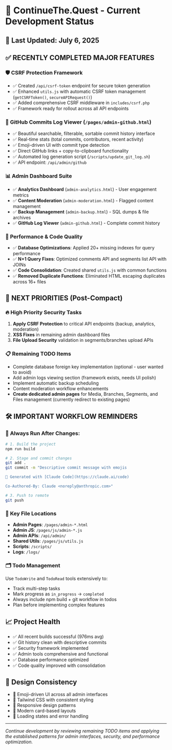 # 🚀 ContinueThe.Quest - Current Development Status

## 📅 Last Updated: July 6, 2025

## ✅ **RECENTLY COMPLETED MAJOR FEATURES**

### 🛡️ **CSRF Protection Framework** 
- ✅ Created `/api/csrf-token` endpoint for secure token generation
- ✅ Enhanced `utils.js` with automatic CSRF token management (`getCSRFToken()`, `secureAPIRequest()`)
- ✅ Added comprehensive CSRF middleware in `includes/csrf.php`
- ✅ Framework ready for rollout across all API endpoints

### 🐙 **GitHub Commits Log Viewer** (`/pages/admin-github.html`)
- ✅ Beautiful searchable, filterable, sortable commit history interface
- ✅ Real-time stats (total commits, contributors, recent activity)
- ✅ Emoji-driven UI with commit type detection
- ✅ Direct GitHub links + copy-to-clipboard functionality
- ✅ Automated log generation script (`/scripts/update_git_log.sh`)
- ✅ API endpoint: `/api/admin/github`

### 📊 **Admin Dashboard Suite**
- ✅ **Analytics Dashboard** (`admin-analytics.html`) - User engagement metrics
- ✅ **Content Moderation** (`admin-moderation.html`) - Flagged content management
- ✅ **Backup Management** (`admin-backup.html`) - SQL dumps & file archives
- ✅ **GitHub Log Viewer** (`admin-github.html`) - Complete commit history

### 🔧 **Performance & Code Quality**
- ✅ **Database Optimizations**: Applied 20+ missing indexes for query performance
- ✅ **N+1 Query Fixes**: Optimized comments API and segments list API with JOINs
- ✅ **Code Consolidation**: Created shared `utils.js` with common functions
- ✅ **Removed Duplicate Functions**: Eliminated HTML escaping duplicates across 16+ files

## 🎯 **NEXT PRIORITIES** (Post-Compact)

### 🔥 **High Priority Security Tasks**
1. **Apply CSRF Protection** to critical API endpoints (backup, analytics, moderation)
2. **XSS Fixes** in remaining admin dashboard files
3. **File Upload Security** validation in segments/branches upload APIs

### 📋 **Remaining TODO Items**
- Complete database foreign key implementation (optional - user wanted to avoid)
- Add admin logs viewing section (framework exists, needs UI polish)
- Implement automatic backup scheduling
- Content moderation workflow enhancements
- **Create dedicated admin pages** for Media, Branches, Segments, and Files management (currently redirect to existing pages)

## 🛠️ **IMPORTANT WORKFLOW REMINDERS**

### 🔄 **Always Run After Changes:**
```bash
# 1. Build the project
npm run build

# 2. Stage and commit changes  
git add .
git commit -m "Descriptive commit message with emojis

🤖 Generated with [Claude Code](https://claude.ai/code)

Co-Authored-By: Claude <noreply@anthropic.com>"

# 3. Push to remote
git push
```

### 📁 **Key File Locations**
- **Admin Pages**: `/pages/admin-*.html`
- **Admin JS**: `/pages/js/admin-*.js`
- **Admin APIs**: `/api/admin/`
- **Shared Utils**: `/pages/js/utils.js`
- **Scripts**: `/scripts/`
- **Logs**: `/logs/`

### 🗂️ **Todo Management**
Use `TodoWrite` and `TodoRead` tools extensively to:
- Track multi-step tasks
- Mark progress as `in_progress` → `completed`
- Always include npm build + git workflow in todos
- Plan before implementing complex features

## 📈 **Project Health**
- ✅ All recent builds successful (976ms avg)
- ✅ Git history clean with descriptive commits
- ✅ Security framework implemented
- ✅ Admin tools comprehensive and functional
- ✅ Database performance optimized
- ✅ Code quality improved with consolidation

## 🎨 **Design Consistency**
- 🎯 Emoji-driven UI across all admin interfaces
- 🎨 Tailwind CSS with consistent styling
- 📱 Responsive design patterns
- 🌟 Modern card-based layouts
- 🔄 Loading states and error handling

---
*Continue development by reviewing remaining TODO items and applying the established patterns for admin interfaces, security, and performance optimization.*